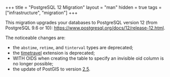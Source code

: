 +++
title = "PostgreSQL 12 Migration"
layout = "man"
hidden = true
tags = ["infrastructure", "migration"]
+++

This migration upgrades your databases to PostgreSQL version 12 (from PostgreSQL 9.6 or 10): https://www.postgresql.org/docs/12/release-12.html.

The noticeable changes are:

- the `abstime`, `retime`, and `tinterval` types are deprecated;
- the [timetravel](https://www.postgresql.org/docs/10/contrib-spi.html#id-1.11.7.46.6) extension is deprecated;
- WITH OIDS when creating the table to specify an invisible oid column is no longer possible;
- the update of PostGIS to version [2.5](https://postgis.net/docs/manual-2.5/).
